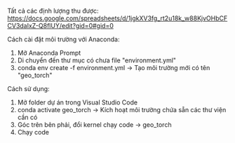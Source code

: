Tất cả các định lượng thu được: 
https://docs.google.com/spreadsheets/d/1jgkXV3fg_rt2u18k_w88KjvOHbCFCV3daIxZ-Q8flUY/edit?gid=0#gid=0

Cách cài đặt môi trường với Anaconda:
1. Mở Anaconda Prompt
2. Di chuyển đến thư mục có chưa file "environment.yml"
3. conda env create -f environment.yml -> Tạo môi trường mới có tên "geo_torch"

Cách sử dụng: 
1. Mở folder dự án trong Visual Studio Code
2. conda activate geo_torch -> Kích hoạt môi trường chứa sẵn các thư viện cần có
3. Góc trên bên phải, đổi kernel chạy code -> geo_torch
4. Chạy code

